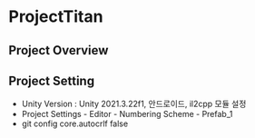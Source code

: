 # ProjectTitan

## Project Overview

## Project Setting
- Unity Version : Unity 2021.3.22f1, 안드로이드, il2cpp 모듈 설정
- Project Settings - Editor - Numbering Scheme - Prefab_1
- git config core.autocrlf false
